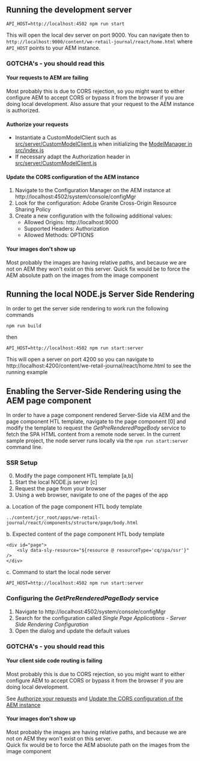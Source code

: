 
## Running the development server
```
API_HOST=http://localhost:4502 npm run start
```
This will open the local dev server on port 9000. You can navigate then to `http://localhost:9000/content/we-retail-journal/react/home.html`
where `API_HOST` points to your AEM instance.
### GOTCHA's - you should read this

#### Your requests to AEM are failing
Most probably this is due to CORS rejection, so you might want to either configure AEM to accept CORS or bypass it from the browser if you are doing local development. 
Also assure that your request to the AEM instance is authorized.

#### Authorize your requests
* Instantiate a CustomModelClient such as [src/server/CustomModelClient.js](https://github.com/adobe/aem-sample-we-retail-journal/blob/master/react-app/src/server/CustomModelClient.js) 
when initializing the [ModelManager in src/index.js](https://github.com/adobe/aem-sample-we-retail-journal/blob/master/react-app/src/index.js#L42)
* If necessary adapt the Authorization header in [src/server/CustomModelClient.js](https://github.com/adobe/aem-sample-we-retail-journal/blob/master/react-app/src/server/CustomModelClient.js#L21) 

#### Update the CORS configuration of the AEM instance
1. Navigate to the Configuration Manager on the AEM instance at http://localhost:4502/system/console/configMgr
2. Look for the configuration: Adobe Granite Cross-Origin Resource Sharing Policy
3. Create a new configuration with the following additional values:
    * Allowed Origins: http://localhost:9000
    * Supported Headers: Authorization
    * Allowed Methods: OPTIONS

#### Your images don't show up
Most probably the images are having relative paths, and because we are not on AEM they won't exist on this server.
Quick fix would be to force the AEM absolute path on the images from the image component

## Running the local NODE.js Server Side Rendering
In order to get the server side rendering to work run the following commands
```
npm run build
```
then 
```
API_HOST=http://localhost:4502 npm run start:server
```
This will open a server on port 4200 so you can navigate to http://localhost:4200/content/we-retail-journal/react/home.html to see the running example

## Enabling the Server-Side Rendering using the AEM page component
In order to have a page component rendered Server-Side via AEM and the page component HTL template, 
navigate to the page component [0] and modify the template to request the _GetPreRenderedPageBody_ service to fetch the SPA HTML content from a remote node server. 
In the current sample project, the node server runs locally via the `npm run start:server` command line.

### SSR Setup

0. Modify the page component HTL template [a,b]
1. Start the local NODE.js server [c]
2. Request the page from your browser
3. Using a web browser, navigate to one of the pages of the app

a. Location of the page component HTL body template
```
../content/jcr_root/apps/we-retail-journal/react/components/structure/page/body.html
```

b. Expected content of the page component HTL body template
```
<div id="page">
    <sly data-sly-resource="${resource @ resourceType='cq/spa/ssr'}" />
</div>
```

c. Command to start the local node server
```
API_HOST=http://localhost:4502 npm run start:server
```

### Configuring the _GetPreRenderedPageBody_ service

1. Navigate to http://localhost:4502/system/console/configMgr
2. Search for the configuration called _Single Page Applications - Server Side Rendering Configuration_
3. Open the dialog and update the default values

### GOTCHA's - you should read this

#### Your client side code routing is failing
Most probably this is due to CORS rejection, so you might want to either configure AEM to accept CORS or bypass it from the browser if you are doing local development.

See [Authorize your requests](####authorize-your-requests )
and [Update the CORS configuration of the AEM instance](####update-the-cors-configuration-of-the-AEM-instance)

#### Your images don't show up
Most probably the images are having relative paths, and because we are not on AEM they won't exist on this server.  
Quick fix would be to force the AEM absolute path on the images from the image component
